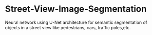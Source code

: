 # Street-View-Image-Segmentation
Neural network using U-Net architecture for semantic segmentation of objects in a street view like pedestrians, cars, traffic poles,etc.
